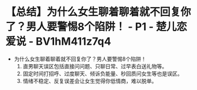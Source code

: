 # 【总结】为什么女生聊着聊着就不回复你了？男人要警惕8个陷阱！ - P1 - 楚儿恋爱说 - BV1hM411z7q4

-   为什么女生聊着聊着就不回复你了？男人要警惕8个陷阱！
    1.  直男聊天误区包括直接问问题、只聊日常、过早表白送礼物等。
    2.  固定时间打招呼、过度聊天、倾诉负能量、秒回质问女生等也是误区。
    3.  情绪不稳定、反复误差会让女生觉得你低情商，难以脱单。
